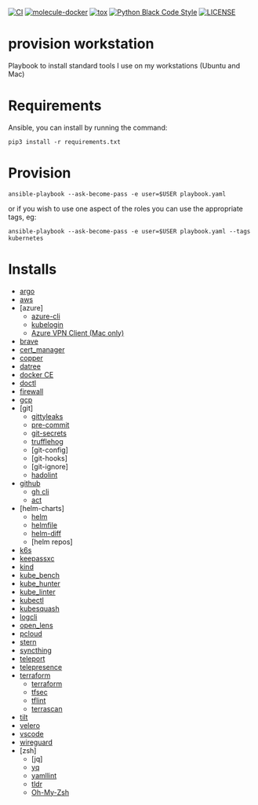[![CI](https://github.com/pampatzoglou/provision-workstation/actions/workflows/ci.yaml/badge.svg)](https://github.com/pampatzoglou/provision-workstation/actions/workflows/ci.yaml)
[![molecule-docker](https://badge.fury.io/py/molecule-docker.svg)](https://badge.fury.io/py/molecule-docker)
[![tox](https://github.com/pampatzoglou/provision-workstation/actions/workflows/tox.yaml/badge.svg)](https://github.com/pampatzoglou/provision-workstation/actions/workflows/tox.yaml)
[![Python Black Code Style](https://img.shields.io/badge/code%20style-black-000000.svg)](https://github.com/python/black)
[![LICENSE](https://img.shields.io/badge/license-MIT-brightgreen.svg)](https://github.com/pampatzoglou/provision-workstation/blob/main/LICENSE)

# provision workstation

Playbook to install standard tools I use on my workstations (Ubuntu and Mac)

# Requirements

Ansible, you can install by running the command:

```
pip3 install -r requirements.txt
```

# Provision

```
ansible-playbook --ask-become-pass -e user=$USER playbook.yaml
```

or if you wish to use one aspect of the roles you can use the appropriate tags, eg:

```
ansible-playbook --ask-become-pass -e user=$USER playbook.yaml --tags kubernetes
```

# Installs

* [argo](https://github.com/argoproj/argo-workflows)
* [aws](https://aws.amazon.com/cli/)
* [azure]
  * [azure-cli](https://learn.microsoft.com/en-us/cli/azure/install-azure-cli)
  * [kubelogin](https://github.com/Azure/kubelogin)
  * [Azure VPN Client (Mac only)](https://apps.microsoft.com/store/detail/azure-vpn-client/9NP355QT2SQB?hl=en-us&gl=us)
* [brave](https://brave.com/)
* [cert_manager](https://github.com/cert-manager/cert-manager)
* [copper](https://github.com/cloud66-oss/copper)
* [datree](https://www.datree.io)
* [docker CE](https://download.docker.com)
* [doctl](https://github.com/digitalocean/doctl)
* [firewall](https://help.ubuntu.com/community/UFW)
* [gcp](https://cloud.google.com/sdk/gcloud)
* [git]
  * [gittyleaks](https://github.com/kootenpv/gittyleaks)
  * [pre-commit](https://pre-commit.com/)
  * [git-secrets](https://git-secret.io/installation)
  * [trufflehog](https://github.com/trufflesecurity/trufflehog)
  * [git-config]
  * [git-hooks]
  * [git-ignore]
  * [hadolint](https://github.com/hadolint/hadolint)
* [github](https://github.com/)
  * [gh cli](https://cli.github.com/)
  * [act](https://github.com/nektos/act)
* [helm-charts]
  * [helm](https://helm.sh/)
  * [helmfile](https://github.com/helmfile/helmfile)
  * [helm-diff](https://github.com/databus23/helm-diff)
  * [helm repos]
* [k6s](https://k6.io/)
* [keepassxc](https://keepassxc.org/)
* [kind](https://kind.sigs.k8s.io/)
* [kube_bench](https://github.com/aquasecurity/kube-bench)
* [kube_hunter](https://github.com/aquasecurity/kube-hunter)
* [kube_linter](https://github.com/stackrox/kube-linter)
* [kubectl](https://kubernetes.io/docs/tasks/tools/)
* [kubesquash](https://github.com/solo-io/squash)
* [logcli](https://grafana.com/docs/loki/latest/tools/logcli)
* [open_lens](https://github.com/MuhammedKalkan/OpenLens)
* [pcloud](https://www.pcloud.com)
* [stern](https://github.com/stern/stern)
* [syncthing](https://syncthing.net)
* [teleport](https://github.com/gravitational/teleport)
* [telepresence](https://www.telepresence.io)
* [terraform](https://www.terraform.io/)
  * [terraform](https://github.com/hashicorp/terraform)
  * [tfsec](https://github.com/aquasecurity/tfsec)
  * [tflint](https://github.com/terraform-linters/tflint)
  * [terrascan](https://github.com/tenable/terrascan)
* [tilt](https://tilt.dev)
* [velero](https://github.com/vmware-tanzu/velero)
* [vscode](https://code.visualstudio.com)
* [wireguard](https://www.wireguard.com)
* [zsh]
  * [jq]
  * [yq](https://github.com/mikefarah/yq)
  * [yamllint](https://yamllint.readthedocs.io/en/stable)
  * [tldr](https://tldr.sh)
  * [Oh-My-Zsh](https://ohmyz.sh)
